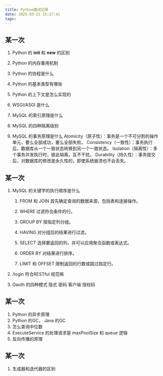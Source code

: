 ```yaml
---
title: Python面试记录
date: 2025-03-21 15:27:41
tags:
---
```



## 某一次


1. Python 的 __init__ 和 __new__ 的区别
2. Python 的内存重用机制
3. Python 的协程是什么
4. Python 的基本类型有哪些
5. Python 的上下文是怎么实现的

6. WSGI/ASGI 是什么

7. MySQL 的索引原理是什么
8. MySQL 的四种隔离级别
9. MySQL 的事务原理是什么
    Atomicity（原子性）：事务是一个不可分割的操作单元，要么全部成功，要么全部失败。
    Consistency（一致性）：事务执行后，数据库从一个一致状态转换到另一个一致状态。
    Isolation（隔离性）：多个事务并发执行时，彼此隔离，互不干扰。
    Durability（持久性）：事务提交后，对数据库的修改是永久性的，即使系统崩溃也不会丢失。


## 某一次

1. MySQL 的关键字的执行顺序是什么
    1. FROM 和 JOIN
    首先确定查询的数据来源，包括表和连接操作。

    2. WHERE
    过滤符合条件的行。

    3. GROUP BY
    按指定列分组。

    4. HAVING
    对分组后的结果进行过滤。

    5. SELECT
    选择要返回的列，并可以应用聚合函数或表达式。

    6. ORDER BY
    对结果进行排序。

    7. LIMIT 和 OFFSET
    限制返回的行数或跳过指定行。

2. /login 符合RESTful 规范嘛
3. Oauth 的四种模式
    隐式
    密码
    客户端
    授权码


## 某一次

1. Python 的异步原理
2. Python 的GC， Java 的GC
3. 怎么查询中位数
4. ExecuteService 的处理请求是 maxPoolSize 和 queue 逻辑
5. 反向传播的原理


## 某一次

1. 生成器和迭代器的区别